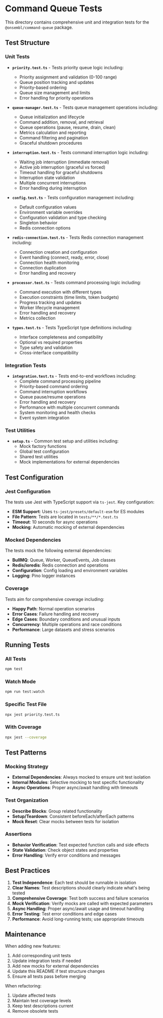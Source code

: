 # Command Queue Tests

This directory contains comprehensive unit and integration tests for the `@onsembl/command-queue` package.

## Test Structure

### Unit Tests

- **`priority.test.ts`** - Tests priority queue logic including:
  - Priority assignment and validation (0-100 range)
  - Queue position tracking and updates
  - Priority-based ordering
  - Queue size management and limits
  - Error handling for priority operations

- **`queue-manager.test.ts`** - Tests queue management operations including:
  - Queue initialization and lifecycle
  - Command addition, removal, and retrieval
  - Queue operations (pause, resume, drain, clean)
  - Metrics calculation and reporting
  - Command filtering and pagination
  - Graceful shutdown procedures

- **`interruption.test.ts`** - Tests command interruption logic including:
  - Waiting job interruption (immediate removal)
  - Active job interruption (graceful vs forced)
  - Timeout handling for graceful shutdowns
  - Interruption state validation
  - Multiple concurrent interruptions
  - Error handling during interruption

- **`config.test.ts`** - Tests configuration management including:
  - Default configuration values
  - Environment variable overrides
  - Configuration validation and type checking
  - Singleton behavior
  - Redis connection options

- **`redis-connection.test.ts`** - Tests Redis connection management including:
  - Connection creation and configuration
  - Event handling (connect, ready, error, close)
  - Connection health monitoring
  - Connection duplication
  - Error handling and recovery

- **`processor.test.ts`** - Tests command processing logic including:
  - Command execution with different types
  - Execution constraints (time limits, token budgets)
  - Progress tracking and updates
  - Worker lifecycle management
  - Error handling and recovery
  - Metrics collection

- **`types.test.ts`** - Tests TypeScript type definitions including:
  - Interface completeness and compatibility
  - Optional vs required properties
  - Type safety and validation
  - Cross-interface compatibility

### Integration Tests

- **`integration.test.ts`** - Tests end-to-end workflows including:
  - Complete command processing pipeline
  - Priority-based command ordering
  - Command interruption workflows
  - Queue pause/resume operations
  - Error handling and recovery
  - Performance with multiple concurrent commands
  - System monitoring and health checks
  - Event system integration

### Test Utilities

- **`setup.ts`** - Common test setup and utilities including:
  - Mock factory functions
  - Global test configuration
  - Shared test utilities
  - Mock implementations for external dependencies

## Test Configuration

### Jest Configuration
The tests use Jest with TypeScript support via `ts-jest`. Key configuration:

- **ESM Support**: Uses `ts-jest/presets/default-esm` for ES modules
- **File Pattern**: Tests are located in `tests/**/*.test.ts`
- **Timeout**: 10 seconds for async operations
- **Mocking**: Automatic mocking of external dependencies

### Mocked Dependencies

The tests mock the following external dependencies:

- **BullMQ**: Queue, Worker, QueueEvents, Job classes
- **Redis/ioredis**: Redis connection and operations
- **Configuration**: Config loading and environment variables
- **Logging**: Pino logger instances

### Coverage

Tests aim for comprehensive coverage including:

- **Happy Path**: Normal operation scenarios
- **Error Cases**: Failure handling and recovery
- **Edge Cases**: Boundary conditions and unusual inputs
- **Concurrency**: Multiple operations and race conditions
- **Performance**: Large datasets and stress scenarios

## Running Tests

### All Tests
```bash
npm test
```

### Watch Mode
```bash
npm run test:watch
```

### Specific Test File
```bash
npx jest priority.test.ts
```

### With Coverage
```bash
npx jest --coverage
```

## Test Patterns

### Mocking Strategy
- **External Dependencies**: Always mocked to ensure unit test isolation
- **Internal Modules**: Selective mocking to test specific functionality
- **Async Operations**: Proper async/await handling with timeouts

### Test Organization
- **Describe Blocks**: Group related functionality
- **Setup/Teardown**: Consistent beforeEach/afterEach patterns
- **Mock Reset**: Clear mocks between tests for isolation

### Assertions
- **Behavior Verification**: Test expected function calls and side effects
- **State Validation**: Check object states and properties
- **Error Handling**: Verify error conditions and messages

## Best Practices

1. **Test Independence**: Each test should be runnable in isolation
2. **Clear Names**: Test descriptions should clearly indicate what's being tested
3. **Comprehensive Coverage**: Test both success and failure scenarios
4. **Mock Verification**: Verify mocks are called with expected parameters
5. **Async Handling**: Proper async/await usage and timeout handling
6. **Error Testing**: Test error conditions and edge cases
7. **Performance**: Avoid long-running tests; use appropriate timeouts

## Maintenance

When adding new features:

1. Add corresponding unit tests
2. Update integration tests if needed
3. Add new mocks for external dependencies
4. Update this README if test structure changes
5. Ensure all tests pass before merging

When refactoring:

1. Update affected tests
2. Maintain test coverage levels
3. Keep test descriptions current
4. Remove obsolete tests
